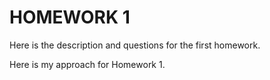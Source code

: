 # HOMEWORK 1 #

Here is the description and questions for the first homework.

Here is my approach for Homework 1.
